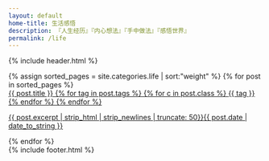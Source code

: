 ```yaml
---
layout: default
home-title: 生活感悟
description: 『人生经历』『内心想法』『手中做法』『感悟世界』
permalink: /life
---
```


{% include header.html %}
<main aria-labelledby="main-title" class="home">
			<div class="theme-default-content custom content__default">
				<div>
					<div class="features" style="margin-top: 0;padding-top: 0;border-top: none;">
						{% assign sorted_pages = site.categories.life | sort:"weight" %}
						{% for post in sorted_pages %}
							<a class="feature" href="{{ post.url }}">
								<div class="flex">
									{{ post.title }}
									{% for tag in post.tags %}
									{% for c in post.class %}
									<span class="{{ c }}">{{ tag }}</span>
									{% endfor %}
									{% endfor %}
								</div>
							<p class="post-excerpt">{{ post.excerpt | strip_html | strip_newlines | truncate: 50}}<time class="post-date" datetime="{{ post.date | date:"%y-%m-%d" }}">{{ post.date | date_to_string }}</time></p>
						</a>
						{% endfor %}
					</div>
					<!--<div class="tip">提示：末尾带有 <div class="icon-svg icon-svg-tm" style="height:16px;width:16px;"></div> 图标的表示脚本</div>-->
				</div>
			</div>
			{% include footer.html %}

</main>
